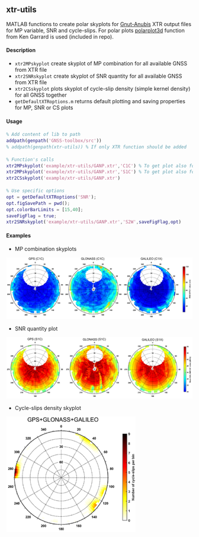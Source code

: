 ## xtr-utils

MATLAB functions to create polar skyplots for [Gnut-Anubis](http://www.pecny.cz/GOP/index.php/gnss/sw/anubis) XTR output files for MP variable, SNR and cycle-slips. For polar plots [polarplot3d](https://www.mathworks.com/matlabcentral/fileexchange/13200-3d-polar-plot) function from Ken Garrard is used (included in repo).

#### Description 

* `xtr2MPskyplot` create skyplot of MP combination for all available GNSS from XTR file
* `xtr2SNRskyplot` create skyplot of SNR quantity for all available GNSS from XTR file
* `xtr2CSskyplot` plots skyplot of cycle-slip density (simple kernel density) for all GNSS together
* `getDefaultXTRoptions.m` returns default plotting and saving properties for MP, SNR or CS plots

#### Usage 
```matlab
% Add content of lib to path
addpath(genpath('GNSS-toolbox/src')) 
% addpath(genpath(xtr-utils)) % If only XTR function should be added

% Function's calls
xtr2MPskyplot('example/xtr-utils/GANP.xtr','C1C') % To get plot also for GAL use 'C1X' 
xtr2MPskyplot('example/xtr-utils/GANP.xtr','S1C') % To get plot also for GAL use 'S1X' 
xtr2CSskyplot('example/xtr-utils/GANP.xtr')

% Use specific options
opt = getDefaultXTRoptions('SNR');
opt.figSavePath = pwd();
opt.colorBarLimits = [15,40];
saveFigFlag = true;
xtr2SNRskyplot('example/xtr-utils/GANP.xtr','S2W',saveFigFlag,opt)
```

#### Examples

* MP combination skyplots
<p align="center">
  <img src="../../example/xtr-utils/img/GANP_GNSS_MPC1.png" width="1000"/>
</p>

* SNR quantity plot

<p align="center">
  <img src="../../example/xtr-utils/img/GANP_GNSS_SNRS1.png" width="1000"/>
</p>

* Cycle-slips density skyplot

<img src="../../example/xtr-utils/img/GANP_allGNSS_cycle-slips.png" width="350" float="center"/>
